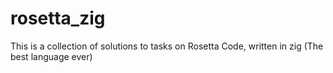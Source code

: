# rosetta_zig

This is a collection of solutions to tasks on Rosetta Code, written in zig (The best language ever)
